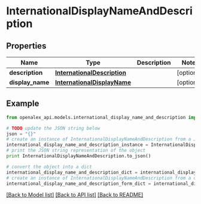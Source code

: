 # InternationalDisplayNameAndDescription


## Properties

Name | Type | Description | Notes
------------ | ------------- | ------------- | -------------
**description** | [**InternationalDescription**](InternationalDescription.md) |  | [optional] 
**display_name** | [**InternationalDisplayName**](InternationalDisplayName.md) |  | [optional] 

## Example

```python
from openalex_api.models.international_display_name_and_description import InternationalDisplayNameAndDescription

# TODO update the JSON string below
json = "{}"
# create an instance of InternationalDisplayNameAndDescription from a JSON string
international_display_name_and_description_instance = InternationalDisplayNameAndDescription.from_json(json)
# print the JSON string representation of the object
print InternationalDisplayNameAndDescription.to_json()

# convert the object into a dict
international_display_name_and_description_dict = international_display_name_and_description_instance.to_dict()
# create an instance of InternationalDisplayNameAndDescription from a dict
international_display_name_and_description_form_dict = international_display_name_and_description.from_dict(international_display_name_and_description_dict)
```
[[Back to Model list]](../README.md#documentation-for-models) [[Back to API list]](../README.md#documentation-for-api-endpoints) [[Back to README]](../README.md)


